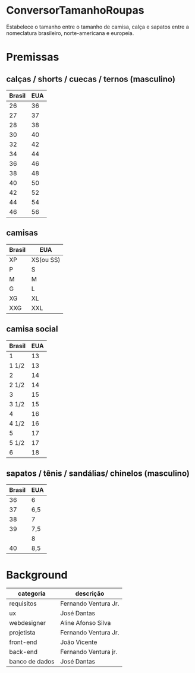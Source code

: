 # ConversorTamanhoRoupas
Estabelece o tamanho entre o tamanho de camisa, calça e sapatos entre a nomeclatura brasileiro, norte-americana e europeia.

# Premissas
## calças / shorts / cuecas / ternos (masculino)
| Brasil | EUA |
|--------|-----|
|  26    | 36  |
|  27    | 37  |
|  28    | 38  |
|  30    | 40  |
|  32    | 42  |
|  34    | 44  |
|  36    | 46  |
|  38    | 48  |
|  40    | 50  |
|  42    | 52  |
|  44    | 54  |
|  46    | 56  |

## camisas
| Brasil |     EUA    |
|--------|------------|
|   XP   |  XS(ou SS) |
|    P   |   S        |
|    M   |   M        |
|    G   |   L        |
|   XG   |  XL        |
|  XXG   | XXL        |

## camisa social
| Brasil |     EUA    |
|--------|------------|
|    1   |   13       |
|  1 1/2 |   13       |
|    2   |   14       |
|  2 1/2 |   14       |
|  3     |   15       |
|  3 1/2 |   15       |
|  4     |   16       |
|  4 1/2 |   16       |
|  5     |   17       |
|  5 1/2 |   17       |
|  6     |   18       |

## sapatos / tênis / sandálias/ chinelos (masculino)
| Brasil | EUA  |
|--------|------|
|   36   |  6   |
|   37   |  6,5 |
|   38   |  7   |
|   39   |  7,5 |
|        |  8   |
|   40   |  8,5 |

# Background
| categoria     | descrição            |
|---------------|----------------------|
| requisitos    | Fernando Ventura Jr. |
| ux            | José Dantas          |
| webdesigner   | Aline Afonso Silva   |
| projetista    | Fernando Ventura Jr. |
| front-end     | João Vicente         |
| back-end      | Fernando Ventura jr. |
| banco de dados| José Dantas          |
